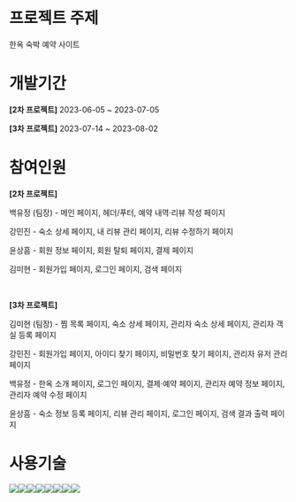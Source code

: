 # 프로젝트 주제
<p>한옥 숙박 예약 사이트</p>

# 개발기간
<div>
  <p><strong>[2차 프로젝트]</strong> 2023-06-05 ~ 2023-07-05</p>
  <p><strong>[3차 프로젝트]</strong> 2023-07-14 ~ 2023-08-02</p>
</div>

# 참여인원
<div>
  <p><strong>[2차 프로젝트]</strong></p>
  <p>백유정 (팀장) - 메인 페이지, 헤더/푸터, 예약 내역·리뷰 작성 페이지</p>
  <p>강민진 - 숙소 상세 페이지, 내 리뷰 관리 페이지, 리뷰 수정하기 페이지</p>
  <p>윤상흠 - 회원 정보 페이지, 회원 탈퇴 페이지, 결제 페이지</p>
  <p>김미현 - 회원가입 페이지, 로그인 페이지, 검색 페이지</p>
</div>
<br>
<div>
  <p><strong>[3차 프로젝트]</strong></p>
  <p>김미현 (팀장) - 찜 목록 페이지, 숙소 상세 페이지, 관리자 숙소 상세 페이지, 관리자 객실 등록 페이지 </p>
  <p>강민진 - 회원가입 페이지, 아이디 찾기 페이지, 비밀번호 찾기 페이지, 관리자 유저 관리 페이지</p>
  <p>백유정 - 한옥 소개 페이지, 로그인 페이지, 결제·예약 페이지, 관리자 예약 정보 페이지, 관리자 예약 수정 페이지</p>
  <p>윤상흠 - 숙소 정보 등록 페이지, 리뷰 관리 페이지, 로그인 페이지, 검색 결과 출력 페이지</p>
</div>

# 사용기술
<img src="https://img.shields.io/badge/Visual Studio Code-007ACC?style=flat-square&logo=Visual Studio Code&logoColor=white"/><img src="https://img.shields.io/badge/HTML5-E34F26?style=flat&logo=HTML5&logoColor=white" /><img src="https://img.shields.io/badge/CSS3-1572B6?style=flat&logo=CSS3&logoColor=white" /><img src="https://img.shields.io/badge/JavaScript-F7DF1E?style=flat&logo=JavaScript&logoColor=white" /><img src="https://img.shields.io/badge/Bootstrap-7952B3?style=flat&logo=Bootstrap&logoColor=white" /><img src="https://img.shields.io/badge/PHP-777BB4?style=flat-square&logo=php&logoColor=white"/><img src="https://img.shields.io/badge/Laravel-FF2D20?style=flat-square&logo=Laravel&logoColor=white"><img src="https://img.shields.io/badge/MariaDB-003545?style=flat&logo=MariaDB&logoColor=white" />
